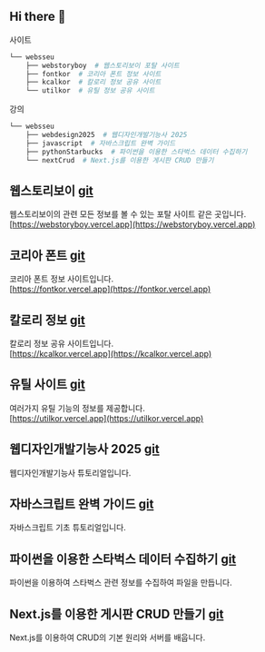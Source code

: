 ## Hi there 👋

사이트 
```bash
└── websseu
    ├── webstoryboy  # 웹스토리보이 포탈 사이트
    ├── fontkor  # 코리아 폰트 정보 사이트
    ├── kcalkor  # 칼로리 정보 공유 사이트
    └── utilkor  # 유틸 정보 공유 사이트
```
강의
```bash
└── websseu
    ├── webdesign2025  # 웹디자인개발기능사 2025
    ├── javascript  # 자바스크립트 완벽 가이드
    ├── pythonStarbucks  # 파이썬을 이용한 스타벅스 데이터 수집하기
    └── nextCrud  # Next.js를 이용한 게시판 CRUD 만들기  
```

## 웹스토리보이 [git](https://github.com/websseu/webstoryboy)
웹스토리보이의 관련 모든 정보를 볼 수 있는 포탈 사이트 같은 곳입니다.   
 [https://webstoryboy.vercel.app](https://webstoryboy.vercel.app)   

## 코리아 폰트 [git](https://github.com/websseu/fontkor)    
코리아 폰트 정보 사이트입니다.    
[https://fontkor.vercel.app](https://fontkor.vercel.app)   

## 칼로리 정보 [git](https://github.com/websseu/kaclkor)
칼로리 정보 공유 사이트입니다.      
[https://kcalkor.vercel.app](https://kcalkor.vercel.app)   

## 유틸 사이트 [git](https://github.com/websseu/utilkor)
여러가지 유틸 기능의 정보를 제공합니다.   
[https://utilkor.vercel.app](https://utilkor.vercel.app)  

## 웹디자인개발기능사 2025 [git](https://github.com/websseu/webdesign2025)   
웹디자인개발기능사 튜토리얼입니다.   

## 자바스크립트 완벽 가이드 [git](https://github.com/websseu/javascript)   
자바스크립트 기초 튜토리얼입니다.   

## 파이썬을 이용한 스타벅스 데이터 수집하기 [git](https://github.com/websseu/pythonStarbucks)   
파이썬을 이용하여 스타벅스 관련 정보를 수집하여 파일을 만듭니다.

## Next.js를 이용한 게시판 CRUD 만들기 [git](https://github.com/websseu/next-crud)   
Next.js를 이용하여 CRUD의 기본 원리와 서버를 배웁니다.
 
